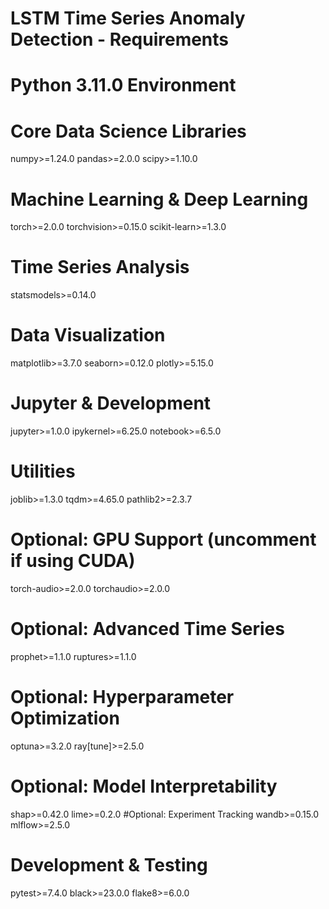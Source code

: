 # LSTM Time Series Anomaly Detection - Requirements
# Python 3.11.0 Environment

# Core Data Science Libraries
numpy>=1.24.0
pandas>=2.0.0
scipy>=1.10.0

# Machine Learning & Deep Learning
torch>=2.0.0
torchvision>=0.15.0
scikit-learn>=1.3.0

# Time Series Analysis
statsmodels>=0.14.0

# Data Visualization
matplotlib>=3.7.0
seaborn>=0.12.0
plotly>=5.15.0

# Jupyter & Development
jupyter>=1.0.0
ipykernel>=6.25.0
notebook>=6.5.0

# Utilities
joblib>=1.3.0
tqdm>=4.65.0
pathlib2>=2.3.7

# Optional: GPU Support (uncomment if using CUDA)
torch-audio>=2.0.0
torchaudio>=2.0.0

# Optional: Advanced Time Series
prophet>=1.1.0
ruptures>=1.1.0

# Optional: Hyperparameter Optimization
optuna>=3.2.0
ray[tune]>=2.5.0

# Optional: Model Interpretability
shap>=0.42.0
lime>=0.2.0
#Optional: Experiment Tracking
wandb>=0.15.0
mlflow>=2.5.0

# Development & Testing
pytest>=7.4.0
black>=23.0.0
flake8>=6.0.0
